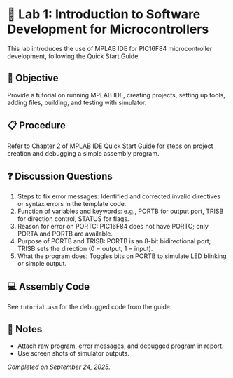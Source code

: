 # 📘 Lab 1: Introduction to Software Development for Microcontrollers

This lab introduces the use of MPLAB IDE for PIC16F84 microcontroller development, following the Quick Start Guide.

## 🎯 Objective
Provide a tutorial on running MPLAB IDE, creating projects, setting up tools, adding files, building, and testing with simulator.

## 📋 Procedure
Refer to Chapter 2 of MPLAB IDE Quick Start Guide for steps on project creation and debugging a simple assembly program.

## ❓ Discussion Questions
1. Steps to fix error messages: Identified and corrected invalid directives or syntax errors in the template code.
2. Function of variables and keywords: e.g., PORTB for output port, TRISB for direction control, STATUS for flags.
3. Reason for error on PORTC: PIC16F84 does not have PORTC; only PORTA and PORTB are available.
4. Purpose of PORTB and TRISB: PORTB is an 8-bit bidirectional port; TRISB sets the direction (0 = output, 1 = input).
5. What the program does: Toggles bits on PORTB to simulate LED blinking or simple output.

## 💻 Assembly Code
See `tutorial.asm` for the debugged code from the guide.

## 📝 Notes
- Attach raw program, error messages, and debugged program in report.
- Use screen shots of simulator outputs.

*Completed on September 24, 2025.*